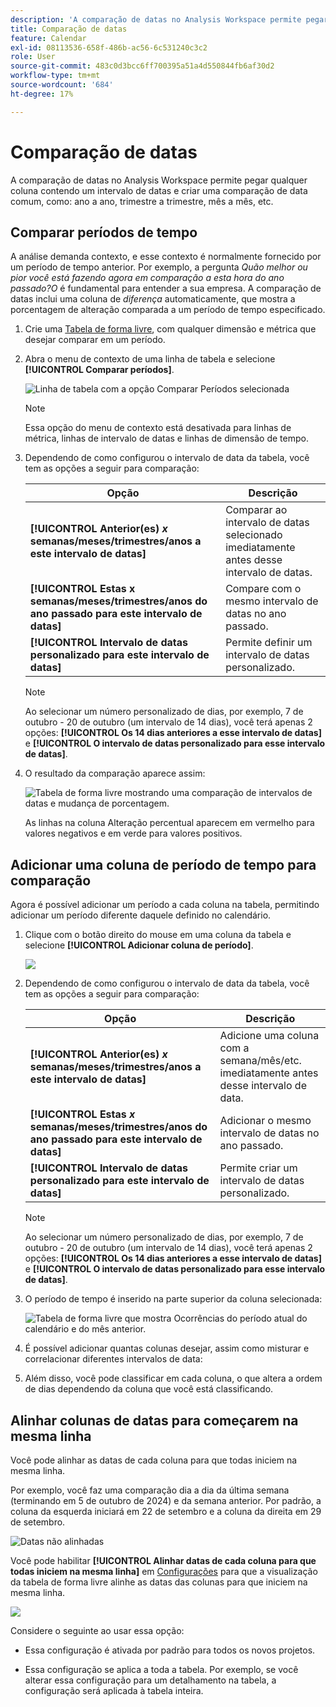 ```yaml
---
description: 'A comparação de datas no Analysis Workspace permite pegar qualquer coluna contendo um intervalo de datas e criar uma comparação de data comum, como: ano a ano, trimestre a trimestre, mês a mês, etc.'
title: Comparação de datas
feature: Calendar
exl-id: 08113536-658f-486b-ac56-6c531240c3c2
role: User
source-git-commit: 483c0d3bcc6ff700395a51a4d550844fb6af30d2
workflow-type: tm+mt
source-wordcount: '684'
ht-degree: 17%

---
```


# Comparação de datas

A comparação de datas no Analysis Workspace permite pegar qualquer coluna contendo um intervalo de datas e criar uma comparação de data comum, como: ano a ano, trimestre a trimestre, mês a mês, etc.

## Comparar períodos de tempo

A análise demanda contexto, e esse contexto é normalmente fornecido por um período de tempo anterior. Por exemplo, a pergunta *Quão melhor ou pior você está fazendo agora em comparação a esta hora do ano passado?O* é fundamental para entender a sua empresa. A comparação de datas inclui uma coluna de *diferença* automaticamente, que mostra a porcentagem de alteração comparada a um período de tempo especificado.

1. Crie uma [Tabela de forma livre](/help/analysis-workspace/visualizations/freeform-table/freeform-table.md), com qualquer dimensão e métrica que desejar comparar em um período.
1. Abra o menu de contexto de uma linha de tabela e selecione **[!UICONTROL Comparar períodos]**.

   ![Linha de tabela com a opção Comparar Períodos selecionada](assets/compare-time.png)

   >[!NOTE]
   >
   >Essa opção do menu de contexto está desativada para linhas de métrica, linhas de intervalo de datas e linhas de dimensão de tempo.

1. Dependendo de como configurou o intervalo de data da tabela, você tem as opções a seguir para comparação:

   | Opção | Descrição |
   |---|---|
   | **[!UICONTROL Anterior(es) *x* semanas/meses/trimestres/anos a este intervalo de datas]** | Comparar ao intervalo de datas selecionado imediatamente antes desse intervalo de datas. |
   | **[!UICONTROL Estas x semanas/meses/trimestres/anos do ano passado para este intervalo de datas]** | Compare com o mesmo intervalo de datas no ano passado. |
   | **[!UICONTROL Intervalo de datas personalizado para este intervalo de datas]** | Permite definir um intervalo de datas personalizado. |

   >[!NOTE]
   >
   >Ao selecionar um número personalizado de dias, por exemplo, 7 de outubro - 20 de outubro (um intervalo de 14 dias), você terá apenas 2 opções: **[!UICONTROL Os 14 dias anteriores a esse intervalo de datas]** e **[!UICONTROL O intervalo de datas personalizado para esse intervalo de datas]**.

1. O resultado da comparação aparece assim:

   ![Tabela de forma livre mostrando uma comparação de intervalos de datas e mudança de porcentagem.](assets/compare-time-result.png)

   As linhas na coluna Alteração percentual aparecem em vermelho para valores negativos e em verde para valores positivos.

## Adicionar uma coluna de período de tempo para comparação

Agora é possível adicionar um período a cada coluna na tabela, permitindo adicionar um período diferente daquele definido no calendário.

1. Clique com o botão direito do mouse em uma coluna da tabela e selecione **[!UICONTROL Adicionar coluna de período]**.

   ![](assets/add-time-period-column.png)

1. Dependendo de como configurou o intervalo de data da tabela, você tem as opções a seguir para comparação:

   | Opção | Descrição |
   |---|---|
   | **[!UICONTROL Anterior(es) *x* semanas/meses/trimestres/anos a este intervalo de datas]** | Adicione uma coluna com a semana/mês/etc. imediatamente antes desse intervalo de data. |
   | **[!UICONTROL Estas *x* semanas/meses/trimestres/anos do ano passado para este intervalo de datas]** | Adicionar o mesmo intervalo de datas no ano passado. |
   | **[!UICONTROL Intervalo de datas personalizado para este intervalo de datas]** | Permite criar um intervalo de datas personalizado. |

   >[!NOTE]
   >
   >Ao selecionar um número personalizado de dias, por exemplo, 7 de outubro - 20 de outubro (um intervalo de 14 dias), você terá apenas 2 opções: **[!UICONTROL Os 14 dias anteriores a esse intervalo de datas]** e **[!UICONTROL O intervalo de datas personalizado para esse intervalo de datas]**.

1. O período de tempo é inserido na parte superior da coluna selecionada:

   ![Tabela de forma livre que mostra Ocorrências do período atual do calendário e do mês anterior.](assets/add-time-period-column2.png)

1. É possível adicionar quantas colunas desejar, assim como misturar e correlacionar diferentes intervalos de data:

1. Além disso, você pode classificar em cada coluna, o que altera a ordem de dias dependendo da coluna que você está classificando.

## Alinhar colunas de datas para começarem na mesma linha

Você pode alinhar as datas de cada coluna para que todas iniciem na mesma linha.

Por exemplo, você faz uma comparação dia a dia da última semana (terminando em 5 de outubro de 2024) e da semana anterior. Por padrão, a coluna da esquerda iniciará em 22 de setembro e a coluna da direita em 29 de setembro.

![Datas não alinhadas](assets/not-align-dates.png)

Você pode habilitar **[!UICONTROL Alinhar datas de cada coluna para que todas iniciem na mesma linha]** em [Configurações](/help/analysis-workspace/visualizations/freeform-table/freeform-table.md#settings-1) para que a visualização da tabela de forma livre alinhe as datas das colunas para que iniciem na mesma linha.

![](assets/align-dates.png)

Considere o seguinte ao usar essa opção:

* Essa configuração é ativada por padrão para todos os novos projetos.

* Essa configuração se aplica a toda a tabela. Por exemplo, se você alterar essa configuração para um detalhamento na tabela, a configuração será aplicada à tabela inteira.

